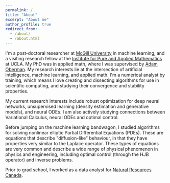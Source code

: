 ```yaml
---
permalink: /
title: "About"
excerpt: "About me"
author_profile: true
redirect_from: 
  - /about/
  - /about.html
---
```


I'm a post-doctoral researcher at [McGill University](https://www.mcgill.ca/) in machine learning, and a visiting research fellow at the [Institute for Pure and Applied Mathematics](https://www.ipam.ucla.edu/) at UCLA. My PhD was in applied math, where I was supervised by 
[Adam Oberman](https://www.adamoberman.net/).  My research interests lie at the intersection of artificial intelligence, machine learning, and applied math. I'm a numerical analyst
by training, which means I love creating and dissecting algorithms for use in
scientific computing, and studying their convergence and stability properties.

My current research interests include robust optimization for deep neural networks, unsupervised learning (density estimation and generative models), and neural ODEs. I am also actively studying connections between Variational Calculus, neural ODEs and optimal control.

Before jumping on the machine learning bandwagon, I studied algorithms for solving nonlinear
elliptic Partial Differential Equations (PDEs). These are equations that
describe "diffusion-like" behaviour, in that they have properties very similar
to the Laplace operator. These types of equations are very common and describe
a wide range of physical phenomenon in physics and engineering, including optimal control (through the HJB operator) and inverse problems. 

Prior to grad school, I worked as a data analyst for [Natural Resources
Canada](https://www.nrcan.gc.ca/home).

